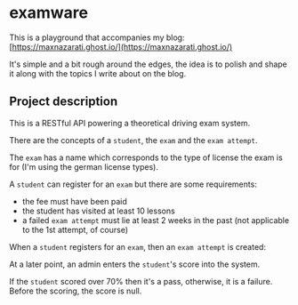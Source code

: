 # examware

This is a playground that accompanies my blog: 
[https://maxnazarati.ghost.io/](https://maxnazarati.ghost.io/)

It's simple and a bit rough around the edges, the idea is to polish and shape
it along with the topics I write about on the blog.

## Project description

This is a RESTful API powering a theoretical driving exam system.

There are the concepts of a `student`, the `exam` and the `exam attempt`.

The `exam` has a name which corresponds to the type of license the exam
is for (I'm using the german license types).

A `student` can register for an `exam` but there are some requirements:

- the fee must have been paid
- the student has visited at least 10 lessons
- a failed `exam attempt` must lie at least 2 weeks in the past (not 
  applicable to the 1st attempt, of course)

When a `student` registers for an `exam`, then an `exam attempt` is created:

At a later point, an admin enters the `student`'s score into the system.

If the `student` scored over 70% then it's a pass, otherwise, it is a
failure. Before the scoring, the score is null.